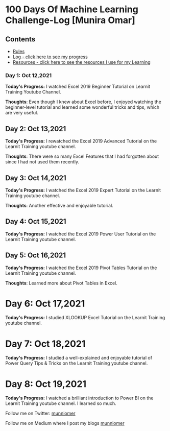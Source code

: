 # 100 Days Of Machine Learning Challenge-Log [Munira Omar]

## Contents

* [Rules](rules.md)
* [Log - click here to see my progress](log.md)
* [Resources - click here to see the resources I use for my Learning](resources.md)

### Day 1: Oct 12,2021
**Today's Progress:** I watched Excel 2019 Beginner Tutorial on Learnit Training Youtube Channel.

**Thoughts**: Even though I knew about Excel before, I enjoyed watching the beginner-level tutorial and learned some wonderful tricks and tips, which are very useful.

## Day 2: Oct 13,2021
**Today's Progress:** I rewatched the Excel 2019 Advanced Tutorial on the Learnit Training youtube channel. 

**Thoughts**: There were so many Excel Features that I had forgotten about since I had not used them recently.

## Day 3: Oct 14,2021
**Today's Progress:** I watched the Excel 2019 Expert Tutorial on the Learnit Training youtube channel. 

**Thoughts**: Another effective and enjoyable tutorial.

## Day 4: Oct 15,2021
**Today's Progress:** I watched the Excel 2019 Power User Tutorial on the Learnit Training youtube channel. 

## Day 5: Oct 16,2021
**Today's Progress:** I watched the Excel 2019 Pivot Tables Tutorial on the Learnit Training youtube channel. 

**Thoughts**: Learned more about Pivot Tables in Excel.

# Day 6: Oct 17,2021
**Today's Progress:** I studied XLOOKUP Excel Tutorial on the Learnit Training youtube channel.

# Day 7: Oct 18,2021
**Today's Progress:** I studied a well-explained and enjoyable tutorial of Power Query Tips & Tricks on the Learnit Training youtube channel.

# Day 8: Oct 19,2021
**Today's Progress:** I watched a brilliant introduction to Power BI on the Learnit Training youtube channel. I learned so much.

Follow me on Twitter: [munniomer](https://twitter.com/munniomer)

Follow me on Medium where I post my blogs [munniomer](https://medium.com/@munniomer)

